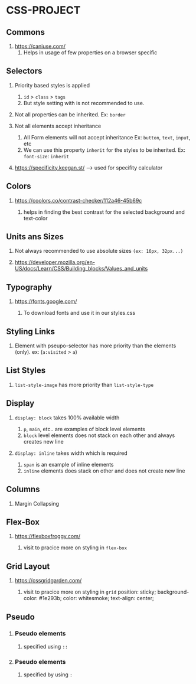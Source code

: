# CSS-PROJECT

## Commons

1. https://caniuse.com/
    1. Helps in usage of few properties on a browser specific

## Selectors

1. Priority based styles is applied

    1. `id` > `class` > `tags`
    2. But style setting with is not recommended to use.

2. Not all properties can be inherited. Ex: `border`

3. Not all elements accept inheritance

    1. All Form elements will not accept inheritance Ex: `button`, `text`, `input`, etc
    2. We can use this property `inherit` for the styles to be inherited. Ex: `font-size`: `inherit`
    
4. https://specificity.keegan.st/  --> used for specifity calculator

## Colors

1. https://coolors.co/contrast-checker/112a46-45b69c

    1. helps in finding the best contrast for the selected background and text-color

## Units ans Sizes

1. Not always recommended to use absolute sizes `(ex: 16px, 32px...)`

2. https://developer.mozilla.org/en-US/docs/Learn/CSS/Building_blocks/Values_and_units

## Typography

1. https://fonts.google.com/
    
    1. To download fonts and use it in our styles.css

## Styling Links

1. Element with pseupo-selector has more priority than the elements (only). ex: (`a:visited` > `a`)

## List Styles

1. `list-style-image` has more priority than `list-style-type`

## Display

1. `display: block` takes 100% available width

    1. `p`, `main`, etc.. are examples of block level elements
    2. `block` level elements does not stack on each other and always creates new line

2. `display: inline` takes width which is required

    1. `span` is an example of inline elements
    2. `inline` elements does stack on other and does not create new line

## Columns

1. Margin Collapsing

## Flex-Box

1. https://flexboxfroggy.com/

    1. visit to pracice more on styling in `flex-box`

## Grid Layout

1. https://cssgridgarden.com/

    1. visit to pracice more on styling in `grid` position: sticky;
    background-color: #1e293b;
    color: whitesmoke;
    text-align: center;

## Pseudo

1. ### Pseudo elements

    1. specified using `::`

2. ### Pseudo elements

    1. specified by using `:`